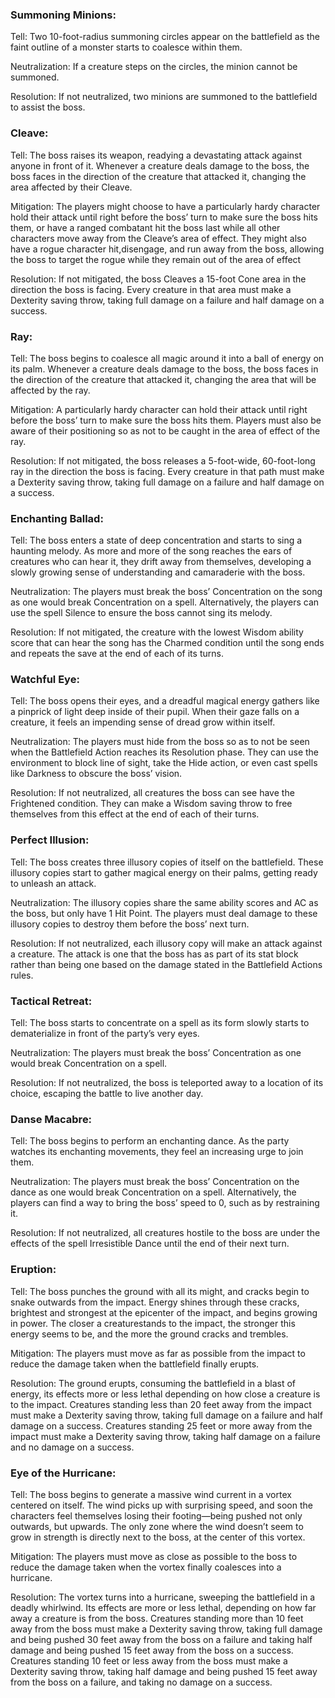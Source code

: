 ### Summoning Minions:

Tell: Two 10-foot-radius summoning circles appear on the battlefield as the faint outline of a monster starts to coalesce within them.

Neutralization: If a creature steps on the circles, the minion cannot be summoned.

Resolution: If not neutralized, two minions are summoned to the battlefield to assist the boss.

### Cleave:

Tell: The boss raises its weapon, readying a devastating attack against anyone in front of it. Whenever a creature deals damage to the boss, the boss faces in the direction of the creature that attacked it, changing the area affected by their Cleave.

Mitigation: The players might choose to have a particularly hardy character hold their attack until right before the boss’ turn to make sure the boss hits them, or have a ranged combatant hit the boss last while all other characters move away from the Cleave’s area of effect. They might also have a rogue character hit,disengage, and run away from the boss, allowing the boss to target the rogue while they remain out of the area of effect

Resolution: If not mitigated, the boss Cleaves a 15-foot Cone area in the direction the boss is facing. Every creature in that area must make a Dexterity saving throw, taking full damage on a failure and half damage on a success.

### Ray:

Tell: The boss begins to coalesce all magic around it into a ball of energy on its palm. Whenever a creature deals damage to the boss, the boss faces in the direction of the creature that attacked it, changing the area that will be affected by the ray.

Mitigation: A particularly hardy character can hold their attack until right before the boss’ turn to make sure the boss hits them. Players must also be aware of their positioning so as not to be caught in the area of effect of the ray.

Resolution: If not mitigated, the boss releases a 5-foot-wide, 60-foot-long ray in the direction the boss is facing. Every creature in that path must make a Dexterity saving throw, taking full damage on a failure and half damage on a success.

### Enchanting Ballad:

Tell: The boss enters a state of deep concentration and starts to sing a haunting melody. As more and more of the song reaches the ears of creatures who can hear it, they drift away from themselves, developing a slowly growing sense of understanding and camaraderie with the boss.

Neutralization: The players must break the boss’ Concentration on the song as one would break Concentration on a spell. Alternatively, the players can use the spell Silence to ensure the boss cannot sing its melody.

Resolution: If not mitigated, the creature with the lowest Wisdom ability score that can hear the song has the Charmed condition until the song ends and repeats the save at the end of each of its turns.

### Watchful Eye:

Tell: The boss opens their eyes, and a dreadful magical energy gathers like a pinprick of light deep inside of their pupil. When their gaze falls on a creature, it feels an impending sense of dread grow within itself.

Neutralization: The players must hide from the boss so as to not be seen when the Battlefield Action reaches its Resolution phase. They can use the environment to block line of sight, take the Hide action, or even cast spells like Darkness to obscure the boss’ vision.

Resolution: If not neutralized, all creatures the boss can see have the Frightened condition. They can make a Wisdom saving throw to free themselves from this effect at the end of each of their turns.

### Perfect Illusion:

Tell: The boss creates three illusory copies of itself on the battlefield. These illusory copies start to gather magical energy on their palms, getting ready to unleash an attack.

Neutralization: The illusory copies share the same ability scores and AC as the boss, but only have 1 Hit Point. The players must deal damage to these illusory copies to destroy them before the boss’ next turn.

Resolution: If not neutralized, each illusory copy will make an attack against a creature. The attack is one that the boss has as part of its stat block rather than being one based on the damage stated in the Battlefield Actions rules.

### Tactical Retreat:

Tell: The boss starts to concentrate on a spell as its form slowly starts to dematerialize in front of the party’s very eyes.

Neutralization: The players must break the boss’ Concentration as one would break Concentration on a spell.

Resolution: If not neutralized, the boss is teleported away to a location of its choice, escaping the battle to live another day.

### Danse Macabre:

Tell: The boss begins to perform an enchanting dance. As the party watches its enchanting movements, they feel an increasing urge to join them.

Neutralization: The players must break the boss’ Concentration on the dance as one would break Concentration on a spell. Alternatively, the players can find a way to bring the boss’ speed to 0, such as by restraining it.

Resolution: If not neutralized, all creatures hostile to the boss are under the effects of the spell Irresistible Dance until the end of their next turn.

### Eruption:

Tell: The boss punches the ground with all its might, and cracks begin to snake outwards from the impact. Energy shines through these cracks, brightest and strongest at the epicenter of the impact, and begins growing in power. The closer a creaturestands to the impact, the stronger this energy seems to be, and the more the ground cracks and trembles.

Mitigation: The players must move as far as possible from the impact to reduce the damage taken when the battlefield finally erupts.

Resolution: The ground erupts, consuming the battlefield in a blast of energy, its effects more or less lethal depending on how close a creature is to the impact. Creatures standing less than 20 feet away from the impact must make a Dexterity saving throw, taking full damage on a failure and half damage on a success. Creatures standing 25 feet or more away from the impact must make a Dexterity saving throw, taking half damage on a failure and no damage on a success.

### Eye of the Hurricane:

Tell: The boss begins to generate a massive wind current in a vortex centered on itself. The wind picks up with surprising speed, and soon the characters feel themselves losing their footing—being pushed not only outwards, but upwards. The only zone where the wind doesn’t seem to grow in strength is directly next to the boss, at the center of this vortex.

Mitigation: The players must move as close as possible to the boss to reduce the damage taken when the vortex finally coalesces into a hurricane.

Resolution: The vortex turns into a hurricane, sweeping the battlefield in a deadly whirlwind. Its effects are more or less lethal, depending on how far away a creature is from the boss. Creatures standing more than 10 feet away from the boss must make a Dexterity saving throw, taking full damage and being pushed 30 feet away from the boss on a failure and taking half damage and being pushed 15 feet away from the boss on a success. Creatures standing 10 feet or less away from the boss must make a Dexterity saving throw, taking half damage and being pushed 15 feet away from the boss on a failure, and taking no damage on a success.